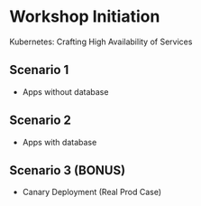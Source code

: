 # Workshop Initiation
Kubernetes: Crafting High Availability of Services

## Scenario 1
- Apps without database

## Scenario 2
- Apps with database

## Scenario 3 (BONUS)
- Canary Deployment (Real Prod Case)